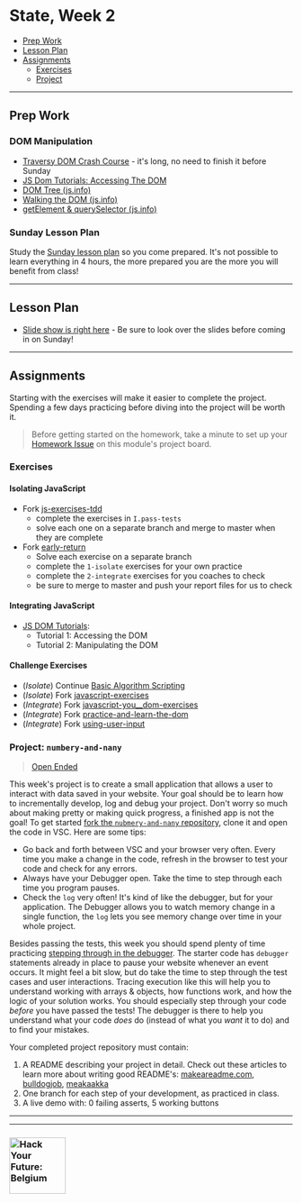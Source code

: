 # State, Week 2

* [Prep Work](#prep-work)
* [Lesson Plan](#lesson-plan)
* [Assignments](#assignments)
  * [Exercises](#exercises)
  * [Project](#project)

---

## Prep Work

### DOM Manipulation

* [Traversy DOM Crash Course](https://www.youtube.com/watch?v=0ik6X4DJKCc) - it's long, no need to finish it before Sunday
* [JS Dom Tutorials: Accessing The DOM](https://dom-tutorials.appspot.com/static/index.html)
* [DOM Tree (js.info)](https://javascript.info/dom-nodes)
* [Walking the DOM (js.info)](https://javascript.info/dom-navigation)
* [getElement & querySelector (js.info)](https://javascript.info/searching-elements-dom)

### Sunday Lesson Plan

Study the [Sunday lesson plan](https://hackyourfuture.be/state/week-2) so you come prepared. It's not possible to learn everything in 4 hours, the more prepared you are the more you will benefit from class!

---

## Lesson Plan

* [Slide show is right here](https://hackyourfuture.be/state/week-2) - Be sure to look over the slides before coming in on Sunday!

---

## Assignments

Starting with the exercises will make it easier to complete the project.  Spending a few days practicing before diving into the project will be worth it.

> Before getting started on the homework, take a minute to set up your [Homework Issue](https://github.com/HackYourFutureBelgium/homework-submission#homework-issues) on this module's project board.

### Exercises

#### Isolating JavaScript

* Fork [js-exercises-tdd](https://github.com/CodeYourFuture/js-exercises-tdd)
  * complete the exercises in `I.pass-tests`
  * solve each one on a separate branch and merge to master when they are complete
* Fork [early-return](https://github.com/hackyourfuturebelgium/early-return)
  * Solve each exercise on a separate branch
  * complete the `1-isolate` exercises for your own practice
  * complete the `2-integrate` exercises for you coaches to check
  * be sure to merge to master and push your report files for us to check

#### Integrating JavaScript

* [JS DOM Tutorials](https://dom-tutorials.appspot.com/static/index.html):
  * Tutorial 1: Accessing the DOM
  * Tutorial 2: Manipulating the DOM

#### Challenge Exercises

* (_Isolate_) Continue [Basic Algorithm Scripting](https://www.freecodecamp.org/learn/javascript-algorithms-and-data-structures/basic-algorithm-scripting/)
* (_Isolate_) Fork [javascript-exercises](https://github.com/TheOdinProject/javascript-exercises)
* (_Integrate_) Fork [javascript-you__dom-exercises](https://github.com/omahacodeschool/javascript-toy__dom-exercises)
* (_Integrate_) Fork [practice-and-learn-the-dom](https://github.com/tutsplus/practice-javascript-and-learn-the-dom)
* (_Integrate_) Fork [using-user-input](https://github.com/hackyourfuturebelgium/using-user-input)

### Project: `numbery-and-nany`

> [Open Ended](http://hackyourfuture.be/homework-submission/#open-ended)

This week's project is to create a small application that allows a user to interact with data saved in your website. Your goal should be to learn how to incrementally develop, log and debug your project.  Don't worry so much about making pretty or making quick progress, a finished app is not the goal! To get started [fork the `nubmery-and-nany` repository](https://github.com/HackYourFutureBelgium/numbery-and-nany), clone it and open the code in VSC.  Here are some tips:

* Go back and forth between VSC and your browser very often.  Every time you make a change in the code, refresh in the browser to test your code and check for any errors.
* Always have your Debugger open.  Take the time to step through each time you program pauses.
* Check the `log` very often!  It's kind of like the debugger, but for your application.  The Debugger allows you to watch memory change in a single function, the `log` lets you see memory change over time in your whole project.

Besides passing the tests, this week you should spend plenty of time practicing [stepping through in the debugger](https://javascript.info/debugging-chrome).  The starter code has `debugger` statements already in place to pause your website whenever an event occurs. It might feel a bit slow, but do take the time to step through the test cases and user interactions. Tracing execution like this will help you to understand working with arrays & objects, how functions work, and how the logic of your solution works.  You should especially step through your code _before_ you have passed the tests!  The debugger is there to help you understand what your code _does_ do (instead of what you _want_ it to do) and to find your mistakes.

Your completed project repository must contain:

1. A README describing your project in detail.  Check out these articles to learn more about writing good README's: [makeareadme.com](https://www.makeareadme.com/), [bulldogjob](https://bulldogjob.com/news/449-how-to-write-a-good-readme-for-your-github-project), [meakaakka](https://medium.com/@meakaakka/a-beginners-guide-to-writing-a-kickass-readme-7ac01da88ab3)
1. One branch for each step of your development, as practiced in class.
1. A live demo with: 0 failing asserts, 5 working buttons

---
---

### <a href="https://hackyourfuture.be" target="_blank"><img src="https://user-images.githubusercontent.com/18554853/63941625-4c7c3d00-ca6c-11e9-9a76-8d5e3632fe70.jpg" width="100" height="100" alt="Hack Your Future: Belgium"></a>
